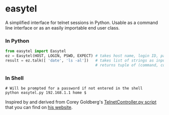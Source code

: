 easytel
=======

A simplified interface for telnet sessions in Python. Usable as a command line interface or as an easily importable end user class.

### In Python
```python
from easytel import Easytel
ez = Easytel(HOST, LOGIN, PSWD, EXPECT) # takes host name, login ID, password, and prompt char as inputs
result = ez.talk([ 'date', 'ls -al'])   # takes list of strings as input
                                        # returns tuple of (command, command_output)

```

### In Shell
```shell
# Will be prompted for a password if not entered in the shell
python easytel.py 192.168.1.1 home $ 
```

Inspired by and derived from Corey Goldberg's [TelnetController.py script](http://goldb.org/telnetpython.html) 
that you can find on [his website](http://goldb.org/). 
